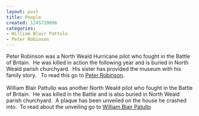 ```yaml
---
layout: post
title: People
created: 1245720096
categories:
- William Blair Pattulo
- Peter Robinson
---
```

<p>Peter Robinson was a North Weald Hurricane pilot who fought in the Battle of Britain.&nbsp; He was killed in action the following year and is buried in North Weald parish churchyard.&nbsp; His sister has provided the museum with his family story.&nbsp;&nbsp; To read this go to <a href="/content/my-brother-peter-robinson-his-sister-Jean-Porter">Peter Robinson</a>.<br /><br />William Blair Pattullo was another North Weald pilot who fought in the Battle of Britain.&nbsp; He was killed in the Battle and is also buried in North Weald parish churchyard.&nbsp; A plaque has been unveiled on the house he crashed into.&nbsp; To read about the unveiling go to <a href="/content/william-blair-pattulo">William Blair Patullo</a></p>

